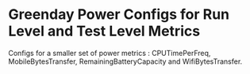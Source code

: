 # Greenday Power Configs for Run Level and Test Level Metrics

Configs for a smaller set of power metrics : CPUTimePerFreq, MobileBytesTransfer, RemainingBatteryCapacity and WifiBytesTransfer.